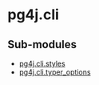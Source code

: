 # pg4j.cli

Sub-modules
-----------
* [pg4j.cli.styles](styles/)
* [pg4j.cli.typer_options](typer_options/)
